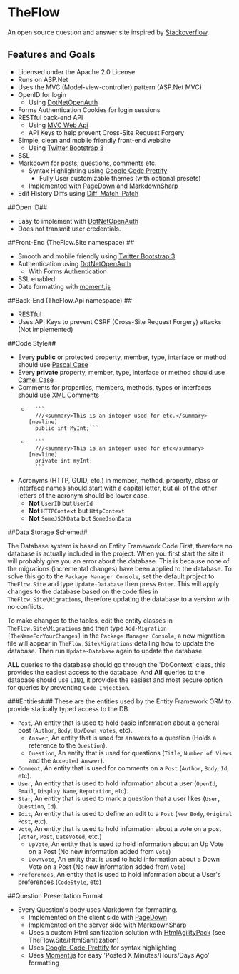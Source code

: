 # TheFlow
An open source question and answer site inspired by [Stackoverflow](http://www.stackoverflow.com).

## Features and Goals ##
- Licensed under the Apache 2.0 License
- Runs on ASP.Net
- Uses the MVC (Model-view-controller) pattern (ASP.Net MVC)
- OpenID for login
	- Using [DotNetOpenAuth](https://github.com/DotNetOpenAuth/DotNetOpenAuth)
- Forms Authentication Cookies for login sessions
- RESTful back-end API
	- Using [MVC Web Api](http://www.asp.net/web-api)
	- API Keys to help prevent Cross-Site Request Forgery
- Simple, clean and mobile friendly front-end website
	- Using [Twitter Bootstrap 3](http://getbootstrap.com/)
- SSL
- Markdown for posts, questions, comments etc.
	- Syntax Highlighting using [Google Code Prettify](https://code.google.com/p/google-code-prettify/)
		- Fully User customizable themes (with optional presets)
	- Implemented with [PageDown](https://code.google.com/p/pagedown/) and [MarkdownSharp](https://code.google.com/p/markdownsharp/)
-  Edit History Diffs using [Diff\_Match\_Patch](https://code.google.com/p/google-diff-match-patch/ "Diff_Match_Patch")

##Open ID##
- Easy to implement with [DotNetOpenAuth](https://github.com/DotNetOpenAuth/DotNetOpenAuth)
- Does not transmit user credentials.

##Front-End (TheFlow.Site namespace) ##
- Smooth and mobile friendly using [Twitter Bootstrap 3](http://getbootstrap.com/)
- Authentication using [DotNetOpenAuth](https://github.com/DotNetOpenAuth/DotNetOpenAuth)
	- With Forms Authentication
- SSL enabled
- Date formatting with [moment.js](http://momentjs.com/)

##Back-End (TheFlow.Api namespace) ##
- RESTful
- Uses API Keys to prevent CSRF (Cross-Site Request Forgery) attacks (Not implemented)

##Code Style##
- Every **public** or protected property, member, type, interface or method should use [Pascal Case](http://msdn.microsoft.com/en-us/library/x2dbyw72(v=vs.71).aspx)
- Every **private** property, member, type, interface or method should use [Camel Case](http://msdn.microsoft.com/en-us/library/x2dbyw72(v=vs.71).aspx)
- Comments for properties, members, methods, types or interfaces should use [XML Comments](http://msdn.microsoft.com/en-us/magazine/dd722812.aspx)
	-   	```
		   	///<summary>This is an integer used for etc.</summary> [newline]
	 		public int MyInt;```
	-		```
			///<summary>This is an integer used for etc</summary> [newline]
		    private int myInt;
		    ```
- Acronyms (HTTP, GUID, etc.) in member, method, property, class or interface names should start with a capital letter, but all of the other letters of the acronym should be lower case.
	- **Not** `UserID` but `UserId`
	- **Not** `HTTPContext` but `HttpContext`
	- **Not** `SomeJSONData` but `SomeJsonData`

##Data Storage Scheme##

The Database system is based on Entity Framework Code First, therefore no database is actually included in the project. When you first start the site it will probably give you an error about the database. This is because none of the migrations (incremental changes) have been applied to the database. To solve this go to the `Package Manager Console`, set the default project to `TheFlow.Site` and type `Update-Database` then press `Enter`. This will apply changes to the database based on the code files in `TheFlow.Site\Migrations`, therefore updating the database to a version with no conflicts.

To make changes to the tables, edit the entity classes in `TheFlow.Site\Migrations` and then type `Add-Migration [TheNameForYourChanges]` in the `Package Manager Console`, a new migration file will appear in `TheFlow.Site\Migrations` detailing how to update the database. Then run `Update-Database` again to update the database.

**ALL** queries to the database should go through the 'DbContext' class, this provides the easiest access to the database. And **All** queries to the database should use `LINQ`, it provides the easiest and most secure option for queries by preventing `Code Injection`.

###Entities###
These are the entities used by the Entity Framework ORM to provide statically typed access to the DB

- `Post`, An entity that is used to hold basic information about a general post (`Author`, `Body`, `Up/Down votes`, etc). 
	- `Answer`, An entity that is used for answers to a question (Holds a reference to the `Question`).
	- `Question`, An entity that is used for questions (`Title`, `Number of Views` and the `Accepted Answer`).
- `Comment`, An entity that is used for comments on a `Post` (`Author`, `Body`, `Id`, etc).
- `User`, An entity that is used to hold information about a user (`OpenId`, `Email`, `Display Name`, `Reputation`, etc).
- `Star`, An entity that is used to mark a question that a user likes (`User`, `Question`, `Id`).
- `Edit`, An entity that is used to define an edit to a `Post` (`New Body`, `Original Post`, etc).
- `Vote`, An entity that is used to hold information about a vote on a post (`Voter`, `Post`, `DateVoted`, etc.)
	- `UpVote`, An entity that is used to hold information about an Up Vote on a Post (No new information added from `Vote`)
	- `DownVote`, An entity that is used to hold information about a Down Vote on a Post (No new information added from `Vote`)
- `Preferences`, An entity that is used to hold information about a User's preferences (`CodeStyle`, etc)

##Question Presentation Format
- Every Question's body uses Markdown for formatting.
	- Implemented on the client side with [PageDown](https://code.google.com/p/pagedown/)
	- Implemented on the server side with [MarkdownSharp](https://code.google.com/p/markdownsharp/)
	- Uses a custom Html sanitization solution with [HtmlAgilityPack](http://htmlagilitypack.codeplex.com/) (see TheFlow.Site/HtmlSanitization)
	- Uses [Google-Code-Prettify](https://code.google.com/p/google-code-prettify/wiki/GettingStarted) for syntax highlighting
	- Uses [Moment.js](http://momentjs.com/) for easy 'Posted X Minutes/Hours/Days Ago' formatting
